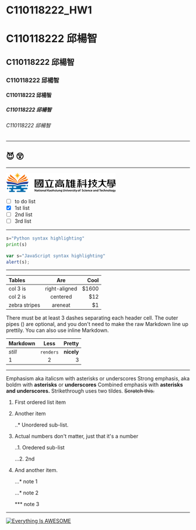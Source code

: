 # C110118222_HW1

# C110118222 邱楊智
## C110118222 邱楊智
### C110118222 邱楊智
#### C110118222 邱楊智
##### C110118222 邱楊智
###### C110118222 邱楊智

----

## 😈  😲

----

![NKUST]( logo.png "NKUSTTTT")

- [ ] to do list
- [x] 1st list
- [ ] 2nd list
- [ ] 3rd list

----

```python
s="Python syntax highlighting"
print(s)
```

```js
var s="JavaScript syntax highlighting"
alert(s);
```

----

| **Tables** | **Are** | **Cool** |
|:------------|:--------------:|-----:|
| col 3 is    | right-aligned  | $1600|
| col 2 is    | centered  | $12|
| zebra stripes    | areneat  | $1|

There must be at least 3 dashes separating each header cell. The outer pipes () are optional, and you don't need to make the raw Markdown line up prettily. You can also use inline Markdown.

| **Markdown** | **Less** | **Pretty** |
|:------------|:--------------:|-----:|
| *still*    | `renders`  | **nicely** |
| 1   | 2  | 3 |

----

Emphasism aka italicsm with asterisks or underscores
Strong emphasis, aka boldm with **asterisks** or **underscores**
Combined emphasis with **asterisks and underscores.**
Strikethrough uses two tildes. ~~Scratch this.~~

1. First ordered list item

2. Another item
   
   ..* Unordered sub-list.

4. Actual numbers don't matter, just that it's a number
   
   ..1. Oredered sub-list
   
   ...2. 2nd

6. And another item.
   
   ...* note 1
   
   ...* note 2
   
   *** note 3
----

[![Everything Is AWESOME](https://img.youtube.com/vi/StTqXEQ2l-Y/0.jpg)](https://www.youtube.com/watch?v=StTqXEQ2l-Y "Everything Is AWESOME")
